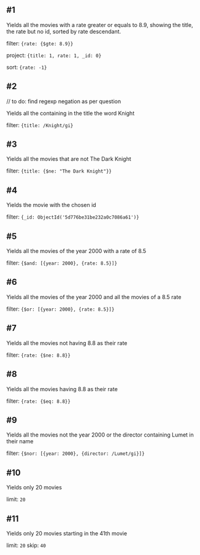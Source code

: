 ## #1 
  
Yields all the movies with a rate greater or equals to 8.9, showing the title, the rate but no id, sorted by rate descendant.

filter: `{rate: {$gte: 8.9}}`

project: `{title: 1, rate: 1, _id: 0}`

sort: `{rate: -1}`

## #2

// to do: find regexp negation as per question
  
Yields all the containing in the title the word Knight

filter: `{title: /Knight/gi}`

## #3

Yields all the movies that are not The Dark Knight

filter: `{title: {$ne: "The Dark Knight"}}`

## #4
  
Yields the movie with the chosen id

filter: `{_id: ObjectId('5d776be31be232a0c7086a61')}`

## #5
  
Yields all the movies of the year 2000 with a rate of 8.5 

filter: `{$and: [{year: 2000}, {rate: 8.5}]}`

## #6
  
Yields all the movies of the year 2000 and all the movies of a   8.5 rate

filter: `{$or: [{year: 2000}, {rate: 8.5}]}`

## #7
  
Yields all the movies not having 8.8 as their rate

filter: `{rate: {$ne: 8.8}}`

## #8
  
Yields all the movies having 8.8 as their rate

filter: `{rate: {$eq: 8.8}}`

## #9
  
Yields all the movies not the year 2000 or the director containing Lumet in their name

filter: `{$nor: [{year: 2000}, {director: /Lumet/gi}]}`

## #10
  
Yields only 20 movies

limit: `20`

## #11
  
Yields only 20 movies starting in the 41th movie

limit: `20`
skip: `40`